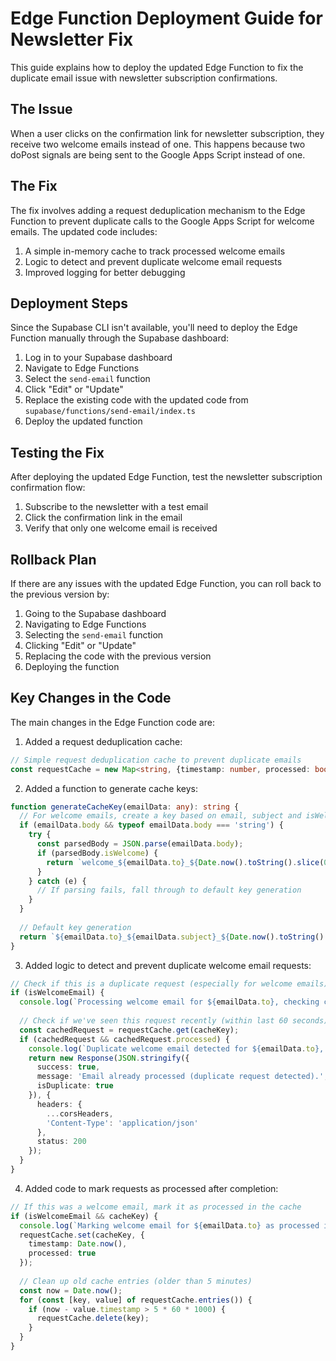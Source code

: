 # Edge Function Deployment Guide for Newsletter Fix

This guide explains how to deploy the updated Edge Function to fix the duplicate email issue with newsletter subscription confirmations.

## The Issue

When a user clicks on the confirmation link for newsletter subscription, they receive two welcome emails instead of one. This happens because two doPost signals are being sent to the Google Apps Script instead of one.

## The Fix

The fix involves adding a request deduplication mechanism to the Edge Function to prevent duplicate calls to the Google Apps Script for welcome emails. The updated code includes:

1. A simple in-memory cache to track processed welcome emails
2. Logic to detect and prevent duplicate welcome email requests
3. Improved logging for better debugging

## Deployment Steps

Since the Supabase CLI isn't available, you'll need to deploy the Edge Function manually through the Supabase dashboard:

1. Log in to your Supabase dashboard
2. Navigate to Edge Functions
3. Select the `send-email` function
4. Click "Edit" or "Update"
5. Replace the existing code with the updated code from `supabase/functions/send-email/index.ts`
6. Deploy the updated function

## Testing the Fix

After deploying the updated Edge Function, test the newsletter subscription confirmation flow:

1. Subscribe to the newsletter with a test email
2. Click the confirmation link in the email
3. Verify that only one welcome email is received

## Rollback Plan

If there are any issues with the updated Edge Function, you can roll back to the previous version by:

1. Going to the Supabase dashboard
2. Navigating to Edge Functions
3. Selecting the `send-email` function
4. Clicking "Edit" or "Update"
5. Replacing the code with the previous version
6. Deploying the function

## Key Changes in the Code

The main changes in the Edge Function code are:

1. Added a request deduplication cache:
```typescript
// Simple request deduplication cache to prevent duplicate emails
const requestCache = new Map<string, {timestamp: number, processed: boolean}>();
```

2. Added a function to generate cache keys:
```typescript
function generateCacheKey(emailData: any): string {
  // For welcome emails, create a key based on email, subject and isWelcome flag
  if (emailData.body && typeof emailData.body === 'string') {
    try {
      const parsedBody = JSON.parse(emailData.body);
      if (parsedBody.isWelcome) {
        return `welcome_${emailData.to}_${Date.now().toString().slice(0, -3)}`;
      }
    } catch (e) {
      // If parsing fails, fall through to default key generation
    }
  }
  
  // Default key generation
  return `${emailData.to}_${emailData.subject}_${Date.now().toString().slice(0, -3)}`;
}
```

3. Added logic to detect and prevent duplicate welcome email requests:
```typescript
// Check if this is a duplicate request (especially for welcome emails)
if (isWelcomeEmail) {
  console.log(`Processing welcome email for ${emailData.to}, checking cache with key: ${cacheKey}`);
  
  // Check if we've seen this request recently (within last 60 seconds)
  const cachedRequest = requestCache.get(cacheKey);
  if (cachedRequest && cachedRequest.processed) {
    console.log(`Duplicate welcome email detected for ${emailData.to}, returning cached response`);
    return new Response(JSON.stringify({
      success: true,
      message: 'Email already processed (duplicate request detected).',
      isDuplicate: true
    }), {
      headers: {
        ...corsHeaders,
        'Content-Type': 'application/json'
      },
      status: 200
    });
  }
}
```

4. Added code to mark requests as processed after completion:
```typescript
// If this was a welcome email, mark it as processed in the cache
if (isWelcomeEmail && cacheKey) {
  console.log(`Marking welcome email for ${emailData.to} as processed in cache`);
  requestCache.set(cacheKey, {
    timestamp: Date.now(),
    processed: true
  });
  
  // Clean up old cache entries (older than 5 minutes)
  const now = Date.now();
  for (const [key, value] of requestCache.entries()) {
    if (now - value.timestamp > 5 * 60 * 1000) {
      requestCache.delete(key);
    }
  }
}
```
